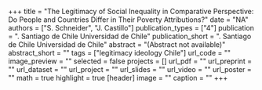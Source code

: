 +++
title = "The Legitimacy of Social Inequality in Comparative Perspective: Do People and Countries Differ in Their Poverty Attributions?"
date = "NA"
authors = ["S. Schneider", "J. Castillo"]
publication_types = ["4"]
publication = ". Santiago de Chile Universidad de Chile"
publication_short = ". Santiago de Chile Universidad de Chile"
abstract = "(Abstract not available)"
abstract_short = ""
tags = ["legitimacy ideology Chile"]
url_code = ""
image_preview = ""
selected = false
projects = []
url_pdf = ""
url_preprint = ""
url_dataset = ""
url_project = ""
url_slides = ""
url_video = ""
url_poster = ""
math = true
highlight = true
[header]
image = ""
caption = ""
+++

